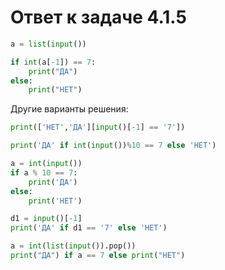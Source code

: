 # Ответ к задаче 4.1.5

```python
a = list(input())

if int(a[-1]) == 7:
    print("ДА")
else:
    print("НЕТ")
```

Другие варианты решения:

```python
print(['НЕТ','ДА'][input()[-1] == '7'])
```

```python
print('ДА' if int(input())%10 == 7 else 'НЕТ')
```

```python
a = int(input())
if a % 10 == 7:
    print('ДА')
else:
    print('НЕТ')
```

```python
d1 = input()[-1]
print('ДА' if d1 == '7' else 'НЕТ')
```

```python
a = int(list(input()).pop())
print("ДА") if a == 7 else print("НЕТ")
```
